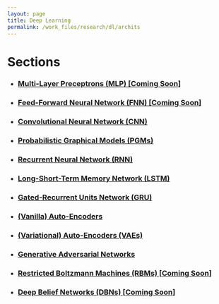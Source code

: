 ```yaml
---
layout: page
title: Deep Learning
permalink: /work_files/research/dl/archits
---
```


# Sections

* ### [Multi-Layer Preceptrons (MLP) [**Coming Soon**]](/work_files/research/dl/1)

* ### [Feed-Forward Neural Network (FNN) [**Coming Soon**]](/work_files/research/dl/2)

* ### [Convolutional Neural Network (CNN)](/work_files/research/dl/cnnx) 

* ### [Probabilistic Graphical Models (PGMs)](/work_files/research/dl/nlp/pgm)

* ### [Recurrent Neural Network (RNN) ](/work_files/research/dl/nlp/rnns)

* ### [Long-Short-Term Memory Network (LSTM)](/work_files/research/dl/nlp/rnn_archts)

* ### [Gated-Recurrent Units Network (GRU)](/work_files/research/dl/nlp/rnn_archts)

* ### [(Vanilla) Auto-Encoders](/work_files/research/dl/aencdrs)

* ### [(Variational) Auto-Encoders (VAEs)](/work_files/research/dl/vae)

* ### [Generative Adversarial Networks](/work_files/research/dl/gans)

* ### [Restricted Boltzmann Machines (RBMs) [**Coming Soon**]](/work_files/research/dl/7)

* ### [Deep Belief Networks (DBNs) [**Coming Soon**]](/work_files/research/dl/8)